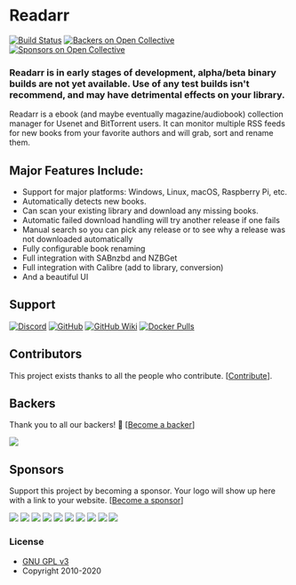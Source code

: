 # Readarr

[![Build Status](https://dev.azure.com/Readarr/Readarr/_apis/build/status/Readarr.Readarr?branchName=develop)](https://dev.azure.com/Readarr/Readarr/_build/latest?definitionId=1&branchName=develop)
[![Backers on Open Collective](https://opencollective.com/readarr/backers/badge.svg)](#backers) [![Sponsors on Open Collective](https://opencollective.com/readarr/sponsors/badge.svg)](#sponsors)

### Readarr is in early stages of development, alpha/beta binary builds are not yet available. Use of any test builds isn't recommend, and may have detrimental effects on your library.

Readarr is a ebook (and maybe eventually magazine/audiobook) collection manager for Usenet and BitTorrent users. It can monitor multiple RSS feeds for new books from your favorite authors and will grab, sort and rename them.

## Major Features Include:

* Support for major platforms: Windows, Linux, macOS, Raspberry Pi, etc.
* Automatically detects new books.
* Can scan your existing library and download any missing books.
* Automatic failed download handling will try another release if one fails
* Manual search so you can pick any release or to see why a release was not downloaded automatically
* Fully configurable book renaming
* Full integration with SABnzbd and NZBGet
* Full integration with Calibre (add to library, conversion)
* And a beautiful UI

## Support

[![Discord](https://img.shields.io/badge/discord-chat-7289DA.svg?maxAge=60)](https://discord.gg/WWd5ZGg)
[![GitHub](https://img.shields.io/badge/github-issues-red.svg?maxAge=60)](https://github.com/Readarr/Readarr/issues)
[![GitHub Wiki](https://img.shields.io/badge/github-wiki-181717.svg?maxAge=60)](https://github.com/Readarr/Readarr/wiki)
[![Docker Pulls](https://img.shields.io/docker/pulls/hotio/readarr)](https://hub.docker.com/r/hotio/readarr)

## Contributors

This project exists thanks to all the people who contribute. [[Contribute](CONTRIBUTING.md)].

## Backers

Thank you to all our backers! 🙏 [[Become a backer](https://opencollective.com/lidarr#backer)]

<a href="https://opencollective.com/readarr#backers" target="_blank"><img src="https://opencollective.com/readarr/backers.svg?width=890"></a>


## Sponsors

Support this project by becoming a sponsor. Your logo will show up here with a link to your website. [[Become a sponsor](https://opencollective.com/readarr#sponsor)]

<a href="https://opencollective.com/readarr/sponsor/0/website" target="_blank"><img src="https://opencollective.com/readarr/sponsor/0/avatar.svg"></a>
<a href="https://opencollective.com/readarr/sponsor/1/website" target="_blank"><img src="https://opencollective.com/readarr/sponsor/1/avatar.svg"></a>
<a href="https://opencollective.com/readarr/sponsor/2/website" target="_blank"><img src="https://opencollective.com/readarr/sponsor/2/avatar.svg"></a>
<a href="https://opencollective.com/readarr/sponsor/3/website" target="_blank"><img src="https://opencollective.com/readarr/sponsor/3/avatar.svg"></a>
<a href="https://opencollective.com/readarr/sponsor/4/website" target="_blank"><img src="https://opencollective.com/readarr/sponsor/4/avatar.svg"></a>
<a href="https://opencollective.com/readarr/sponsor/5/website" target="_blank"><img src="https://opencollective.com/readarr/sponsor/5/avatar.svg"></a>
<a href="https://opencollective.com/readarr/sponsor/6/website" target="_blank"><img src="https://opencollective.com/readarr/sponsor/6/avatar.svg"></a>
<a href="https://opencollective.com/readarr/sponsor/7/website" target="_blank"><img src="https://opencollective.com/readarr/sponsor/7/avatar.svg"></a>
<a href="https://opencollective.com/readarr/sponsor/8/website" target="_blank"><img src="https://opencollective.com/readarr/sponsor/8/avatar.svg"></a>
<a href="https://opencollective.com/readarr/sponsor/9/website" target="_blank"><img src="https://opencollective.com/readarr/sponsor/9/avatar.svg"></a>

### License

* [GNU GPL v3](http://www.gnu.org/licenses/gpl.html)
* Copyright 2010-2020
